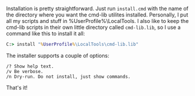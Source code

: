 Installation is pretty straightforward. Just run `install.cmd` with the name of the directory where you want the cmd-lib utilites installed. Personally, I put all my scripts and stuff in %UserProfile%\LocalTools. I also like to keep the cmd-lib scripts in their own little directory called `cmd-lib.lib`, so I use a command like this to install it all:

```bat
C:> install "%UserProfile%\LocalTools\cmd-lib.lib"
```

The installer supports a couple of options:

    /? Show help text.
    /v Be verbose.
    /n Dry-run. Do not install, just show commands.
    
That's it!
